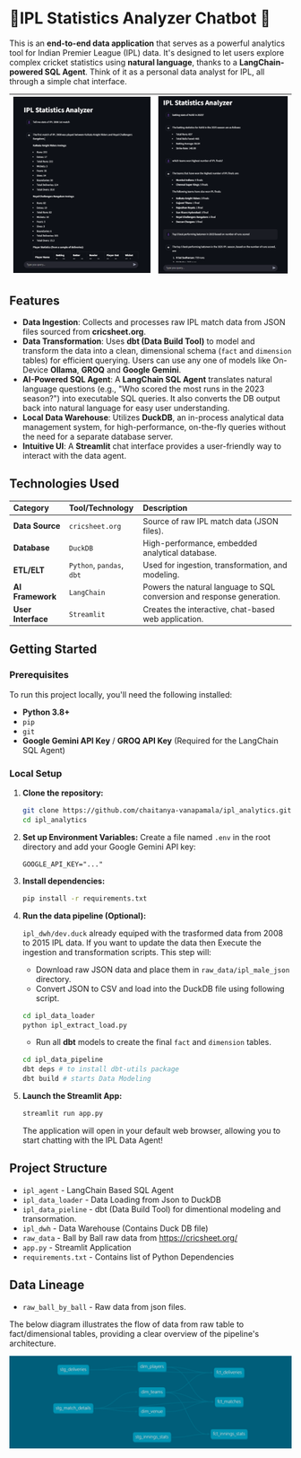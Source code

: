 # 🏏IPL Statistics Analyzer Chatbot 🤖

This is an **end-to-end data application** that serves as a powerful analytics tool for Indian Premier League (IPL) data. It's designed to let users explore complex cricket statistics using **natural language**, thanks to a **LangChain-powered SQL Agent**. Think of it as a personal data analyst for IPL, all through a simple chat interface. 

| ![Chat UI](assets/chat_ui2.png) | ![Chat UI](assets/chat_ui1.png) |
| - | - |

## Features

* **Data Ingestion**: Collects and processes raw IPL match data from JSON files sourced from **cricsheet.org**.
* **Data Transformation**: Uses **dbt (Data Build Tool)** to model and transform the data into a clean, dimensional schema (`fact` and `dimension` tables) for efficient querying. Users can use any one of models like On-Device **Ollama**, **GROQ** and **Google Gemini**.
* **AI-Powered SQL Agent**: A **LangChain SQL Agent** translates natural language questions (e.g., "Who scored the most runs in the 2023 season?") into executable SQL queries. It also converts the DB output back into natural language for easy user understanding.
* **Local Data Warehouse**: Utilizes **DuckDB**, an in-process analytical data management system, for high-performance, on-the-fly queries without the need for a separate database server.
* **Intuitive UI**: A **Streamlit** chat interface provides a user-friendly way to interact with the data agent.


## Technologies Used

| Category | Tool/Technology | Description |
| :--- | :--- | :--- |
| **Data Source** | `cricsheet.org` | Source of raw IPL match data (JSON files). |
| **Database** | `DuckDB` | High-performance, embedded analytical database. |
| **ETL/ELT** | `Python`, `pandas`, `dbt` | Used for ingestion, transformation, and modeling. |
| **AI Framework** | `LangChain` | Powers the natural language to SQL conversion and response generation. |
| **User Interface** | `Streamlit` | Creates the interactive, chat-based web application. |


## Getting Started

### Prerequisites

To run this project locally, you'll need the following installed:

* **Python 3.8+**
* `pip`
* `git`
* **Google Gemini API Key** / **GROQ API Key** (Required for the LangChain SQL Agent)

### Local Setup

1.  **Clone the repository:**
    ```bash
    git clone https://github.com/chaitanya-vanapamala/ipl_analytics.git
    cd ipl_analytics
    ```

2.  **Set up Environment Variables:**
    Create a file named `.env` in the root directory and add your Google Gemini API key:
    ```
    GOOGLE_API_KEY="..."
    ```

3.  **Install dependencies:**
    ```bash
    pip install -r requirements.txt
    ```

4.  **Run the data pipeline (Optional):**

    `ipl_dwh/dev.duck` already equiped with the trasformed data from 2008 to 2015 IPL data. If you want to update the data then Execute the ingestion and transformation scripts. This step will:
    * Download raw JSON data and place them in `raw_data/ipl_male_json` directory.
    * Convert JSON to CSV and load into the DuckDB file using following script.
    ```bash
    cd ipl_data_loader
    python ipl_extract_load.py
    ```
    * Run all **dbt** models to create the final `fact` and `dimension` tables.
    ```bash
    cd ipl_data_pipeline
    dbt deps # to install dbt-utils package
    dbt build # starts Data Modeling
    ```

5.  **Launch the Streamlit App:**
    ```bash
    streamlit run app.py
    ```

    The application will open in your default web browser, allowing you to start chatting with the IPL Data Agent!



## Project Structure

- `ipl_agent` - LangChain Based SQL Agent
- `ipl_data_loader` - Data Loading from Json to DuckDB
- `ipl_data_pieline` - dbt (Data Build Tool) for dimentional modeling and transormation.
- `ipl_dwh` - Data Warehouse (Contains Duck DB file)
- `raw_data` - Ball by Ball raw data from https://cricsheet.org/
- `app.py` - Streamlit Application
- `requirements.txt` - Contains list of Python Dependencies


## Data Lineage

- `raw_ball_by_ball` - Raw data from json files.

The below diagram illustrates the flow of data from raw table to fact/dimensional tables, providing a clear overview of the pipeline's architecture.

![Data Lineage](assets/ipl-analytics-dbt-dag.png)
